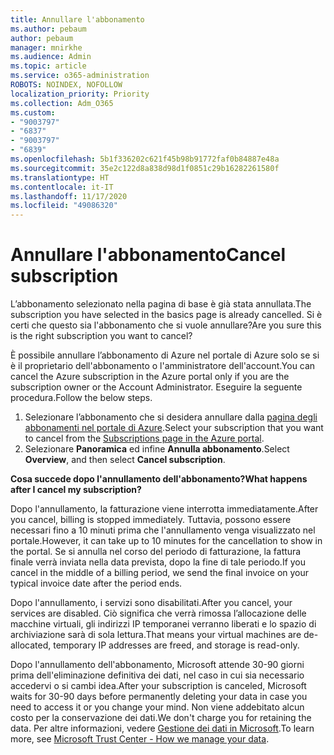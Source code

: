 ```yaml
---
title: Annullare l'abbonamento
ms.author: pebaum
author: pebaum
manager: mnirkhe
ms.audience: Admin
ms.topic: article
ms.service: o365-administration
ROBOTS: NOINDEX, NOFOLLOW
localization_priority: Priority
ms.collection: Adm_O365
ms.custom:
- "9003797"
- "6837"
- "9003797"
- "6839"
ms.openlocfilehash: 5b1f336202c621f45b98b91772faf0b84887e48a
ms.sourcegitcommit: 35e2c122d8a838d98d1f0851c29b16282261580f
ms.translationtype: HT
ms.contentlocale: it-IT
ms.lasthandoff: 11/17/2020
ms.locfileid: "49086320"
---
```

# <a name="cancel-subscription"></a><span data-ttu-id="7f31b-102">Annullare l'abbonamento</span><span class="sxs-lookup"><span data-stu-id="7f31b-102">Cancel subscription</span></span>

<span data-ttu-id="7f31b-103">L’abbonamento selezionato nella pagina di base è già stata annullata.</span><span class="sxs-lookup"><span data-stu-id="7f31b-103">The subscription you have selected in the basics page is already cancelled.</span></span> <span data-ttu-id="7f31b-104">Si è certi che questo sia l'abbonamento che si vuole annullare?</span><span class="sxs-lookup"><span data-stu-id="7f31b-104">Are you sure this is the right subscription you want to cancel?</span></span>

<span data-ttu-id="7f31b-105">È possibile annullare l’abbonamento di Azure nel portale di Azure solo se si è il proprietario dell'abbonamento o l'amministratore dell'account.</span><span class="sxs-lookup"><span data-stu-id="7f31b-105">You can cancel the Azure subscription in the Azure portal only if you are the subscription owner or the Account Administrator.</span></span> <span data-ttu-id="7f31b-106">Eseguire la seguente procedura.</span><span class="sxs-lookup"><span data-stu-id="7f31b-106">Follow the below steps.</span></span>

1. <span data-ttu-id="7f31b-107">Selezionare l’abbonamento che si desidera annullare dalla [pagina degli abbonamenti nel portale di Azure](https://ms.portal.azure.com/#blade/Microsoft_Azure_Billing/SubscriptionsBlade).</span><span class="sxs-lookup"><span data-stu-id="7f31b-107">Select your subscription that you want to cancel from the [Subscriptions page in the Azure portal](https://ms.portal.azure.com/#blade/Microsoft_Azure_Billing/SubscriptionsBlade).</span></span>
2. <span data-ttu-id="7f31b-108">Selezionare **Panoramica** ed infine **Annulla abbonamento**.</span><span class="sxs-lookup"><span data-stu-id="7f31b-108">Select **Overview**, and then select **Cancel subscription**.</span></span>

<span data-ttu-id="7f31b-109">**Cosa succede dopo l'annullamento dell'abbonamento?**</span><span class="sxs-lookup"><span data-stu-id="7f31b-109">**What happens after I cancel my subscription?**</span></span>

<span data-ttu-id="7f31b-110">Dopo l'annullamento, la fatturazione viene interrotta immediatamente.</span><span class="sxs-lookup"><span data-stu-id="7f31b-110">After you cancel, billing is stopped immediately.</span></span> <span data-ttu-id="7f31b-111">Tuttavia, possono essere necessari fino a 10 minuti prima che l'annullamento venga visualizzato nel portale.</span><span class="sxs-lookup"><span data-stu-id="7f31b-111">However, it can take up to 10 minutes for the cancellation to show in the portal.</span></span> <span data-ttu-id="7f31b-112">Se si annulla nel corso del periodo di fatturazione, la fattura finale verrà inviata nella data prevista, dopo la fine di tale periodo.</span><span class="sxs-lookup"><span data-stu-id="7f31b-112">If you cancel in the middle of a billing period, we send the final invoice on your typical invoice date after the period ends.</span></span>

<span data-ttu-id="7f31b-113">Dopo l'annullamento, i servizi sono disabilitati.</span><span class="sxs-lookup"><span data-stu-id="7f31b-113">After you cancel, your services are disabled.</span></span> <span data-ttu-id="7f31b-114">Ciò significa che verrà rimossa l’allocazione delle macchine virtuali, gli indirizzi IP temporanei verranno liberati e lo spazio di archiviazione sarà di sola lettura.</span><span class="sxs-lookup"><span data-stu-id="7f31b-114">That means your virtual machines are de-allocated, temporary IP addresses are freed, and storage is read-only.</span></span>

<span data-ttu-id="7f31b-115">Dopo l'annullamento dell'abbonamento, Microsoft attende 30-90 giorni prima dell'eliminazione definitiva dei dati, nel caso in cui sia necessario accedervi o si cambi idea.</span><span class="sxs-lookup"><span data-stu-id="7f31b-115">After your subscription is canceled, Microsoft waits for 30-90 days before permanently deleting your data in case you need to access it or you change your mind.</span></span> <span data-ttu-id="7f31b-116">Non viene addebitato alcun costo per la conservazione dei dati.</span><span class="sxs-lookup"><span data-stu-id="7f31b-116">We don't charge you for retaining the data.</span></span> <span data-ttu-id="7f31b-117">Per altre informazioni, vedere [Gestione dei dati in Microsoft](https://www.microsoft.com/trust-center/privacy/data-management#leave).</span><span class="sxs-lookup"><span data-stu-id="7f31b-117">To learn more, see [Microsoft Trust Center - How we manage your data](https://www.microsoft.com/trust-center/privacy/data-management#leave).</span></span>

